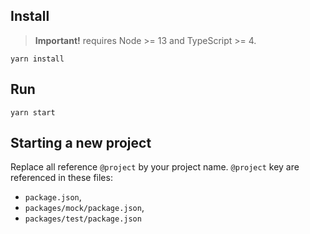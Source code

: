 ## Install

> **Important!** requires Node >= 13 and TypeScript >= 4.

```batch
yarn install
```

## Run

```
yarn start
```

## Starting a new project

Replace all reference `@project` by your project name. `@project` key are referenced in these files:

- `package.json`,
- `packages/mock/package.json`,
- `packages/test/package.json`
